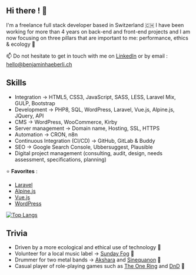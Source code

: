 ## Hi there ! 👀

I'm a freelance full stack developer based in Switzerland 🇨🇭 I have been working for more than 4 years on back-end and front-end projects and I am now focusing on three pillars that are important to me: performance, ethics & ecology 🌱

📫 Do not hesitate to get in touch with me on <a href="https://www.linkedin.com/in/benjaminhaeberli/">LinkedIn</a> or by email : <a href="mailto:hello@benjaminhaeberli.ch">hello@benjaminhaeberli.ch</a>


## Skills

- Integration → HTML5, CSS3, JavaScript, SASS, LESS, Laravel Mix, GULP, Bootstrap
- Development → PHP8, SQL, WordPress, Laravel, Vue.js, Alpine.js, JQuery, API
- CMS → WordPress, WooCommerce, Kirby
- Server management → Domain name, Hosting, SSL, HTTPS
- Automation → CRON, n8n
- Continuous Integration (CI/CD) → GitHub, GitLab & Buddy
- SEO → Google Search Console, Ubbersuggest, Plausible
- Digital project management (consulting, audit, design, needs assessment, specifications, planning)

⭐ **Favorites** : 
- [Laravel](https://laravel.com/)
- [Alpine.js](https://alpinejs.dev/)
- [Vue.js](https://vuejs.org/)
- [WordPress](https://wordpress.org/)

[![Top Langs](https://github-readme-stats-26tkjvnvd-benjaminhaeberli.vercel.app/api/top-langs/?username=benjaminhaeberli&layout=compact&theme=graywhite)](https://github.com/anuraghazra/github-readme-stats)


## Trivia

-   Driven by a more ecological and ethical use of technology 🌱
-   Volunteer for a local music label → <a href="https://sundayfog.ch/">Sunday Fog</a> 📣
-   Drummer for two metal bands → <a href="https://akshara.ch/">Akshara</a> and <a href="https://www.facebook.com/sinequanonmetal">Sinequanon</a> 🥁
-   Casual player of role-playing games such as <a href="https://en.wikipedia.org/wiki/The_One_Ring_Roleplaying_Game">The One Ring</a> and <a href="https://www.dndbeyond.com/">DnD</a> 🎲
